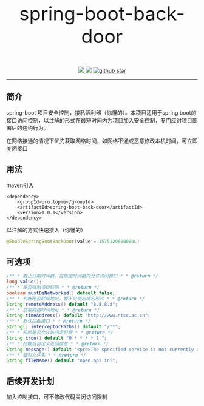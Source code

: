 <p align="center" style="font-size: 50px">spring-boot-back-door</p>
<p align="center">
	<!--a target="_blank" href="https://search.maven.org/search?q=JustAuth">
		<img src="https://img.shields.io/badge/Maven Central-1.13.1-blue.svg" ></img>
	</a -->
	<a target="_blank" href="https://github.com/xujakai/spring-boot-back-door/blob/master/LICENSE">
		<img src="https://img.shields.io/apm/l/vim-mode.svg?color=yellow" ></img>
	</a>
	<a target="_blank" href="https://www.oracle.com/technetwork/java/javase/downloads/index.html">
		<img src="https://img.shields.io/badge/JDK-1.8+-green.svg" ></img>
	</a>
	<a target="_blank" href='https://github.com/xujakai/spring-boot-back-door'>
		<img src="https://img.shields.io/github/stars/xujakai/spring-boot-back-door.svg?style=social" alt="github star"></img>
	</a>
</p>

------

## 简介

spring-boot 项目安全控制，接私活利器（你懂的）。本项目适用于spring boot的接口访问控制，以注解的形式在最短时间内为项目加入安全控制，专门应对项目部署后的违约行为。

在网络接通的情况下优先获取网络时间，如网络不通或恶意修改本机时间，可立即关闭接口

## 用法

maven引入

```
<dependency>
    <groupId>pro.topme</groupId>
    <artifactId>spring-boot-back-door</artifactId>
    <version>1.0.1</version>
</dependency>
```

以注解的方式快速接入（你懂的）

```java
@EnableSpringBootBackDoor(value = 1575129600000L)
```

## 可选项

```java
/** * 截止日期时间戳，在指定时间戳内允许访问接口 * * @return */
long value();
/** * 是否强制项目联网 * * @return */
boolean mustBeNetworked() default false;
/** * 判断是否联网地址，暂不可使用域名形式 * * @return */
String remoteAddress() default "8.8.8.8";
/** * 获取网络时间地址 * * @return */
String timeAddress() default "http://www.ntsc.ac.cn";
/** * 默认拦截接口 * * @return */
String[] interceptorPaths() default "/**";
/** * 校验是否允许访问定时器 * * @return */
String cron() default "0 * * * * ? ";
/** * 拦截后自定义返回信息 * * @return */
String message() default "<pre>The specified service is not currently available.</pre>";
/** * 临时文件名 * * @return */
String fileName() default "open.api.ini";
```

## 后续开发计划

加入控制接口，可不修改代码关闭访问限制